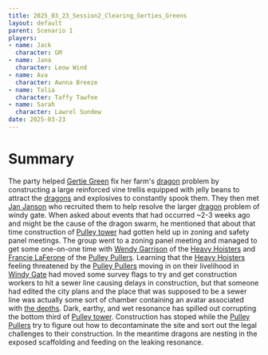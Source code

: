 ```yaml
---
title: 2025_03_23_Session2_Clearing_Gerties_Greens
layout: default
parent: Scenario 1
players:
- name: Jack
  character: GM
- name: Jana
  character: Leow Wind
- name: Ava
  character: Awnna Breeze
- name: Talia
  character: Taffy Tawfee
- name: Sarah
  character: Lawrel Sundew
date: 2025-03-23
---
```


# Summary
The party helped [Gertie Green](/FATE_in_the_BAWG/NPCs/Gertie_Green.html) fix her farm's [dragon](/FATE_in_the_BAWG/creatures/Dragons.html) problem by constructing a large reinforced vine trellis equipped with jelly beans to attract the [dragons](/FATE_in_the_BAWG/creatures/Dragons.html) and explosives to constantly spook them. They then met [Jan Janson](/FATE_in_the_BAWG/NPCs/Jan_Janson.html) who recruited them to help resolve the larger [dragon](/FATE_in_the_BAWG/creatures/Dragons.html) problem of windy gate. When asked about events that had occurred ~2-3 weeks ago and might be the cause of the dragon swarm, he mentioned that about that time construction of [Pulley tower](/FATE_in_the_BAWG/locations/Pulley_tower.html) had gotten held up in zoning and safety panel meetings. The group went to a zoning panel meeting and managed to get some one-on-one time with [Wendy Garrison](/FATE_in_the_BAWG/NPCs/Wendy_Garrison.html) of the [Heavy Hoisters](/FATE_in_the_BAWG/factions/Heavy_Hoisters.html) and [Francie LaFerone](/FATE_in_the_BAWG/NPCs/Francie_LaFerone.html) of the [Pulley Pullers](/FATE_in_the_BAWG/factions/Pulley_Pullers.html). Learning that the [Heavy Hoisters](/FATE_in_the_BAWG/factions/Heavy_Hoisters.html) feeling threatened by the [Pulley Pullers](/FATE_in_the_BAWG/factions/Pulley_Pullers.html) moving in on their livelihood in [Windy Gate](/FATE_in_the_BAWG/locations/Windy_Gate.html) had moved some survey flags to try and get construction workers to hit a sewer line causing delays in construction, but that someone had edited the city plans and the place that was supposed to be a sewer line was actually some sort of chamber containing an avatar associated with [the depths](/FATE_in_the_BAWG/locations/The_Depths.html). Dark, earthy, and wet resonance has spilled out corrupting the bottom third of [Pulley tower](/FATE_in_the_BAWG/locations/Pulley_tower.html). Construction has stoped while the [Pulley Pullers](/FATE_in_the_BAWG/factions/Pulley_Pullers.html) try to figure out how to decontaminate the site and sort out the legal challenges to their construction. In the meantime dragons are nesting in the exposed scaffolding and feeding on the leaking resonance.